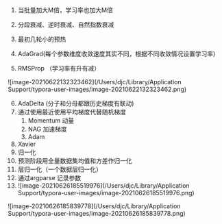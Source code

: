 1. 当批量加大M倍，学习率也加大M倍

2. 分段衰减、逆时衰减、自然指数衰减
3. 最初几轮小的预热
4. AdaGrad(每个参数维度收敛速度其实不同，根据不同收敛情况设置学习率)
5. RMSProp （学习率有升有减）

![image-20210622132323462](/Users/djc/Library/Application Support/typora-user-images/image-20210622132323462.png)

6. AdaDelta (分子和分母都跟历史梯度有联动)
7. 通过使用最近使用平均梯度代替随机梯度
   1. Momentum 动量
   2. NAG 加速梯度
   3. Adam
8. Xavier
9. 归一化
10. 预测阶段用全量数据集均值和方差作归一化
11. 层归一化（一个数据层归一化）
12. 通过argparse 记录参数
13. ![image-20210626185519976](/Users/djc/Library/Application Support/typora-user-images/image-20210626185519976.png)

![image-20210626185839778](/Users/djc/Library/Application Support/typora-user-images/image-20210626185839778.png)